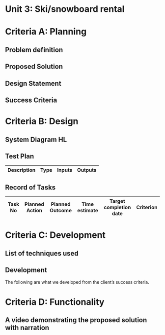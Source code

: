 # Unit 3: Ski/snowboard rental

# Criteria A: Planning

## Problem definition
 

## Proposed Solution


## Design Statement


## Success Criteria

# Criteria B: Design

## System Diagram **HL**


## Test Plan
| Description | Type | Inputs | Outputs | 
| ----------- | ---- | ------ | ------- |

## Record of Tasks
| Task No | Planned Action                                                | Planned Outcome                                                                                                 | Time estimate | Target completion date | Criterion |
|---------|---------------------------------------------------------------|-----------------------------------------------------------------------------------------------------------------|---------------|------------------------|-----------|

# Criteria C: Development

## List of techniques used

## Development
The following are what we developed from the client’s success criteria.


# Criteria D: Functionality
## A video demonstrating the proposed solution with narration
